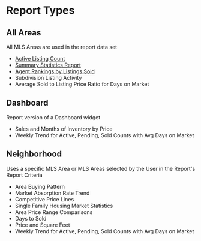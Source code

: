 # Report Types 
## All Areas
All MLS Areas are used in the report data set
- [Active Listing Count](../Reports/ReportTypes/reda_rpt_type_active_listing_count.md)
- [Summary Statistics Report](../Reports/ReportTypes/reda_rpt_type_allarea_summary_stats.md)
- [Agent Rankings by Listings Sold](../Reports/ReportTypes/reda_rpt_type_agent_rankings.md)
- Subdivision Listing Activity
- Average Sold to Listing Price Ratio for Days on Market

## Dashboard
Report version of a Dashboard widget
- Sales and Months of Inventory by Price
- Weekly Trend for Active, Pending, Sold Counts with Avg Days on Market

## Neighborhood
Uses a specific MLS Area or MLS Areas selected by the User in the Report's Report Criteria
- Area Buying Pattern
- Market Absorption Rate Trend
- Competitive Price Lines
- Single Family Housing Market Statistics
- Area Price Range Comparisons
- Days to Sold
- Price and Square Feet
- Weekly Trend for Active, Pending, Sold Counts with Avg Days on Market

